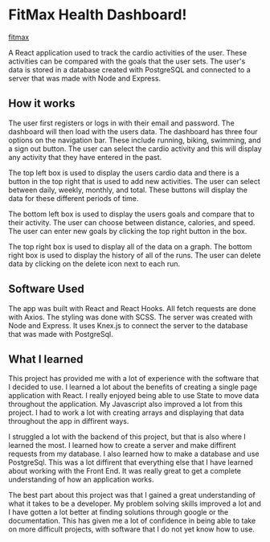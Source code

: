 # FitMax Health Dashboard!

[fitmax](https://user-images.githubusercontent.com/89685937/147853629-9d7ce557-1fb4-4d62-bf4b-6aa67ab589b2.gif)

A React application used to track the cardio activities of the user. These activities can be compared with the goals that the user sets. The user's data is stored in a database created with PostgreSQL and connected to a server that was made with Node and Express.

## How it works

The user first registers or logs in with their email and password. The dashboard will then load with the users data. The dashboard has three four options on the navigation bar. These include running, biking, swimming, and a sign out button. The user can select the cardio activity and this will display any activity that they have entered in the past.

The top left box is used to display the users cardio data and there is a button in the top right that is used to add new activities. The user can select between daily, weekly, monthly, and total. These buttons will display the data for these different periods of time.

The bottom left box is used to display the users goals and compare that to their activity. The user can choose between distance, calories, and speed. The user can enter new goals by clicking the top right button in the box.

The top right box is used to display all of the data on a graph. The bottom right box is used to display the history of all of the runs. The user can delete data by clicking on the delete icon next to each run.

## Software Used

The app was built with React and React Hooks. All fetch requests are done with Axios. The styling was done with SCSS. The server was created with Node and Express. It uses Knex.js to connect the server to the database that was made with PostgreSql.

## What I learned

This project has provided me with a lot of experience with the software that I decided to use. I learned a lot about the benefits of creating a single page application with React. I really enjoyed being able to use State to move data throughout the application. My Javascript also improved a lot from this project. I had to work a lot with creating arrays and displaying that data throughout the app in diffirent ways.

I struggled a lot with the backend of this project, but that is also where I learned the most. I learned how to create a server and make diffirent requests from my database. I also learned how to make a database and use PostgreSql. This was a lot diffirent that everything else that I have learned about working with the Front End. It was really great to get a complete understanding of how an application works.

The best part about this project was that I gained a great understanding of what it takes to be a developer. My problem solving skills improved a lot and I have gotten a lot better at finding solutions through google or the documentation. This has given me a lot of confidence in being able to take on more difficult projects, with software that I do not yet know how to use.
